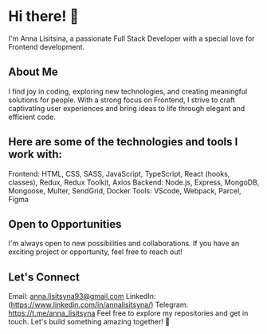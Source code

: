# Hi there! 👋
I'm Anna Lisitsina, a passionate Full Stack Developer with a special love for Frontend development.

## About Me
I find joy in coding, exploring new technologies, and creating meaningful solutions for people. With a strong focus on Frontend, I strive to craft captivating user experiences and bring ideas to life through elegant and efficient code.

## Here are some of the technologies and tools I work with:

Frontend: HTML, CSS, SASS, JavaScript, TypeScript, React (hooks, classes), Redux, Redux Toolkit, Axios
Backend: Node.js, Express, MongoDB, Mongoose, Multer, SendGrid, Docker
Tools: VScode, Webpack, Parcel, Figma

## Open to Opportunities
I'm always open to new possibilities and collaborations. If you have an exciting project or opportunity, feel free to reach out!

## Let's Connect
Email: anna.lisitsyna93@gmail.com
LinkedIn: (https://www.linkedin.com/in/annalisitsyna/)
Telegram: https://t.me/anna_lisitsyna
Feel free to explore my repositories and get in touch. Let's build something amazing together! 🚀
